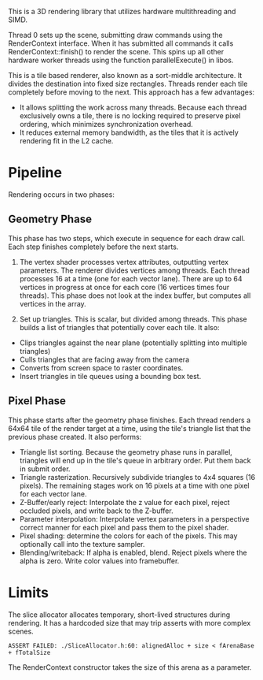 This is a 3D rendering library that utilizes hardware multithreading and SIMD. 

Thread 0 sets up the scene, submitting draw commands using the RenderContext 
interface. When it has submitted all commands it calls RenderContext::finish() 
to render the scene. This spins up all other hardware worker threads using the 
function parallelExecute() in libos.

This is a tile based renderer, also known as a sort-middle architecture. It
divides the destination into fixed size rectangles. Threads render each tile
completely before moving to the next. This approach has a few advantages:
* It allows splitting the work across many threads. Because each thread 
  exclusively owns a tile, there is no locking required to preserve pixel 
  ordering, which minimizes synchronization overhead. 
* It reduces external memory bandwidth, as the tiles that it is actively 
  rendering fit in the L2 cache.

# Pipeline

Rendering occurs in two phases:

## Geometry Phase
This phase has two steps, which execute in sequence for each draw call. 
Each step finishes completely before the next starts.

1. The vertex shader processes vertex attributes, outputting 
vertex parameters. The renderer divides vertices among threads. Each thread
processes 16 at a time (one for each vector lane). There are up to 64 vertices
in progress at once for each core (16 vertices times four threads). This phase
does not look at the index buffer, but computes all vertices in the array.

2. Set up triangles. This is scalar, but divided among threads. This phase
builds a list of triangles that potentially cover each tile. It also:

 - Clips triangles against the near plane (potentially splitting into multiple 
   triangles)
 - Culls triangles that are facing away from the camera
 - Converts from screen space to raster coordinates. 
 - Insert triangles in tile queues using a bounding box test.

## Pixel Phase
This phase starts after the geometry phase finishes. Each thread 
renders a 64x64 tile of the render target at a time, using the tile's triangle 
list that the previous phase created. It also performs:

- Triangle list sorting. Because the geometry phase runs in parallel, triangles 
  will end up in the tile's queue in arbitrary order. Put them back in submit 
  order.
- Triangle rasterization. Recursively subdivide triangles to 4x4 squares 
  (16 pixels). The remaining stages work on 16 pixels at a time with one pixel 
  for each vector lane.
- Z-Buffer/early reject: Interpolate the z value for each pixel, reject occluded 
  pixels, and write back to the Z-buffer.
- Parameter interpolation: Interpolate vertex parameters in a perspective correct 
  manner for each pixel and pass them to the pixel shader.
- Pixel shading: determine the colors for each of the pixels. This may
  optionally call into the texture sampler.
- Blending/writeback: If alpha is enabled, blend. Reject pixels where the 
  alpha is zero. Write color values into framebuffer.
  
# Limits

The slice allocator allocates temporary, short-lived structures during rendering.
It has a hardcoded size that may trip asserts with more complex scenes.

    ASSERT FAILED: ./SliceAllocator.h:60: alignedAlloc + size < fArenaBase + fTotalSize

The RenderContext constructor takes the size of this arena as a parameter.